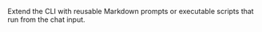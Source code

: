 <!-- Source: https://docs.factory.ai/cli/configuration/custom-commands -->

Extend the CLI with reusable Markdown prompts or executable scripts that run from the chat input.
